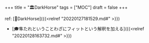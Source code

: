 +++
title = "🏛DarkHorse"
tags = ["MOC"]
draft = false
+++

ref: [📝DarkHorse]({{<relref "20220127181529.md#" >}})

-   [🎓隼たれということわざにフィットという解釈を加える]({{<relref "20220128163732.md#" >}})
